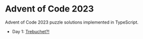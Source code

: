 # Advent of Code 2023

Advent of Code 2023 puzzle solutions implemented in TypeScript.

- Day 1: [Trebuchet?!](docs/trebuchet/README.md)
